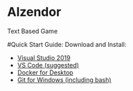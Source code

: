 # Alzendor
Text Based Game

#Quick Start Guide:
Download and Install:
- [Visual Studio 2019](https://visualstudio.microsoft.com/downloads/)
- [VS Code (suggested)](https://visualstudio.microsoft.com/downloads/)
- [Docker for Desktop](https://www.docker.com/products/docker-desktop)
- [Git for Windows (including bash)](https://gitforwindows.org/)

